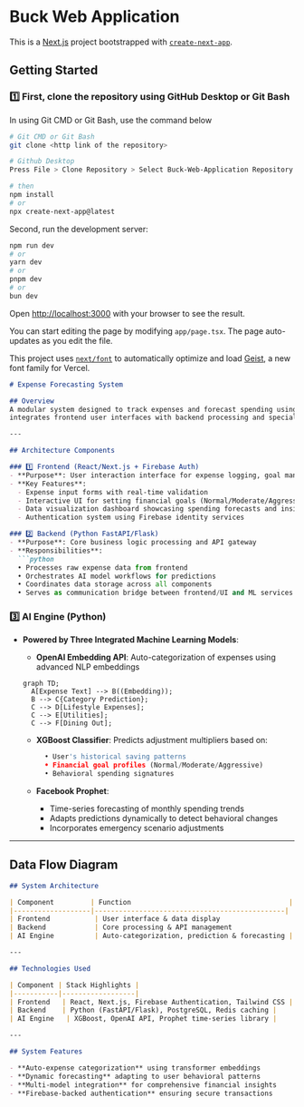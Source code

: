 # Buck Web Application

This is a [Next.js](https://nextjs.org) project bootstrapped with [`create-next-app`](https://nextjs.org/docs/app/api-reference/cli/create-next-app).

## Getting Started

### 1️⃣ First, clone the repository using GitHub Desktop or Git Bash 

In using Git CMD or Git Bash, use the command below

```bash
# Git CMD or Git Bash
git clone <http link of the repository>

# Github Desktop
Press File > Clone Repository > Select Buck-Web-Application Repository
```

```bash
# then
npm install
# or
npx create-next-app@latest
```

Second, run the development server:

```bash
npm run dev
# or
yarn dev
# or
pnpm dev
# or
bun dev
```

Open [http://localhost:3000](http://localhost:3000) with your browser to see the result.

You can start editing the page by modifying `app/page.tsx`. The page auto-updates as you edit the file.

This project uses [`next/font`](https://nextjs.org/docs/app/building-your-application/optimizing/fonts) to automatically optimize and load [Geist](https://vercel.com/font), a new font family for Vercel.



```markdown
# Expense Forecasting System

## Overview
A modular system designed to track expenses and forecast spending using AI-powered components. The architecture
integrates frontend user interfaces with backend processing and specialized machine learning models.

---

## Architecture Components

### 1️⃣ Frontend (React/Next.js + Firebase Auth)
- **Purpose**: User interaction interface for expense logging, goal management, and visualization
- **Key Features**:
  - Expense input forms with real-time validation
  - Interactive UI for setting financial goals (Normal/Moderate/Aggressive profiles)
  - Data visualization dashboard showcasing spending forecasts and insights
  - Authentication system using Firebase identity services

### 2️⃣ Backend (Python FastAPI/Flask)
- **Purpose**: Core business logic processing and API gateway
- **Responsibilities**:
  ```python
  • Processes raw expense data from frontend
  • Orchestrates AI model workflows for predictions
  • Coordinates data storage across all components
  • Serves as communication bridge between frontend/UI and ML services
  ```

### 3️⃣ AI Engine (Python)
- **Powered by Three Integrated Machine Learning Models**:
  - **OpenAI Embedding API**: Auto-categorization of expenses using advanced NLP embeddings

  ```mermaid
  graph TD;
    A[Expense Text] --> B((Embedding));
    B --> C{Category Prediction};
    C --> D[Lifestyle Expenses];
    C --> E[Utilities];
    C --> F[Dining Out];
  ```

  - **XGBoost Classifier**: Predicts adjustment multipliers based on:
    ```python
      • User's historical saving patterns
      • Financial goal profiles (Normal/Moderate/Aggressive)
      • Behavioral spending signatures
    ```

  - **Facebook Prophet**:
    - Time-series forecasting of monthly spending trends
    - Adapts predictions dynamically to detect behavioral changes
    - Incorporates emergency scenario adjustments

---

## Data Flow Diagram

```markdown
## System Architecture

| Component         | Function                                       |
|-------------------|-----------------------------------------------|
| Frontend           | User interface & data display                  |
| Backend            | Core processing & API management               |
| AI Engine          | Auto-categorization, prediction & forecasting |

---

## Technologies Used

| Component | Stack Highlights |
|-----------|------------------|
| Frontend   | React, Next.js, Firebase Authentication, Tailwind CSS |
| Backend    | Python (FastAPI/Flask), PostgreSQL, Redis caching |
| AI Engine   | XGBoost, OpenAI API, Prophet time-series library |

---

## System Features

- **Auto-expense categorization** using transformer embeddings
- **Dynamic forecasting** adapting to user behavioral patterns
- **Multi-model integration** for comprehensive financial insights
- **Firebase-backed authentication** ensuring secure transactions
```
